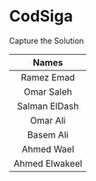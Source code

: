 # CodSiga
Capture the Solution


Names     |
:----------:|
Ramez Emad|
Omar Saleh|
Salman ElDash|
Omar Ali  |
Basem Ali |
Ahmed Wael|
Ahmed Elwakeel|
